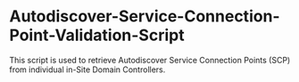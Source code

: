 # Autodiscover-Service-Connection-Point-Validation-Script
This script is used to retrieve Autodiscover Service Connection Points (SCP) from individual in-Site Domain Controllers.
